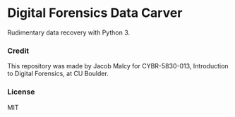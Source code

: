 # Digital Forensics Data Carver
Rudimentary data recovery with Python 3.


### Credit
This repository was made by Jacob Malcy for CYBR-5830-013, Introduction to Digital Forensics, at CU Boulder.

### License
MIT